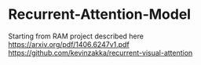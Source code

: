 # Recurrent-Attention-Model

Starting from RAM project described here 
https://arxiv.org/pdf/1406.6247v1.pdf
https://github.com/kevinzakka/recurrent-visual-attention
